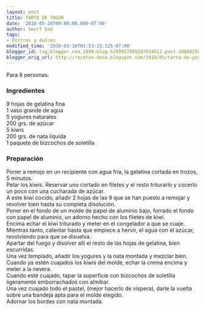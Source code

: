 ```yaml
---
layout: post
title: TARTA DE YOGUR
date: '2010-05-28T09:00:00.000-07:00'
author: Smurf Dad
tags:
- Postres y dulces
modified_time: '2016-03-16T01:53:15.325-07:00'
blogger_id: tag:blogger.com,1999:blog-5299957599287034512.post-1008825800584774940
blogger_orig_url: http://recetas-desa.blogspot.com/2010/05/tarta-de-yogur.html
---
```


Para 8 personas.<br><h3>Ingredientes</h3><p>9 hojas de gelatina fina<br/>1 vaso grande de agua<br/>5 yogures naturales<br/>200 grs. de az&uacute;car<br/>5 kiwis<br/>200 grs. de nata l&iacute;quida<br/>1 paquete de bizcochos de soletilla</p><h3>Preparaci&oacute;n</h3><p>Poner a remojo en un recipiente con agua fr&iacute;a, la gelatina cortada en trozos, 5 minutos.<br/>Pelar los kiwis. Reservar uno cortado en filetes y el resto triturarlo y cocerlo un poco con una cucharada de az&uacute;car.<br/>A este kiwi cocido, a&ntilde;adir 2 hojas de las 9 que se han puesto a remojar y revolver bien hasta su completa disoluci&oacute;n.<br/>Poner en el fondo de un molde de papel de aluminio bajo, forrado el fondo con papel de aluminio, un adorno hecho con los filetes de kiwi.<br/>Encima echar el kiwi triturado y meter en el congelador a que se cuaje.<br/>Mientras tanto, calentar hasta que empiece a hervir, el agua con el az&uacute;car, revolviendo para que se disuelva.<br/>Apartar del fuego y disolver all&iacute; el resto de las hojas de gelatina, bien escurridas.<br/>Una vez templado, a&ntilde;adir los yogures y la nata montada y mezclar bien.<br/>Cuando ya est&eacute;n cuajados los kiwis del molde, echar la crema encima y meter a la nevera.<br/>Cuando est&eacute; cuajado, tapar la superficie con bizcochos de soletilla ligeramente emborrachados con almibar.<br/>Una vez cuajado todo el pastel, (mejor hacerlo de v&iacute;spera), darle la vuelta sobre una bandeja apta para el molde elegido.<br/>Adornar los bordes con nata montada.</p>